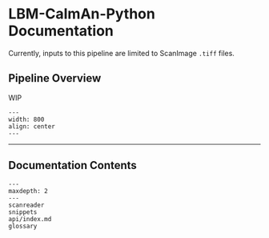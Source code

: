 # LBM-CaImAn-Python Documentation 

Currently, inputs to this pipeline are limited to ScanImage `.tiff` files.

## Pipeline Overview

WIP

```{thumbnail} https://github.com/MillerBrainObservatory/static-assets/blob/master/_images/ex_diagram.png
---
width: 800
align: center
---

```

----------------

## Documentation Contents

```{toctree}
---
maxdepth: 2
---
scanreader
snippets
api/index.md
glossary
```

<!-- image_gallery -->
<!-- glossary -->
<!-- snippets.md -->

